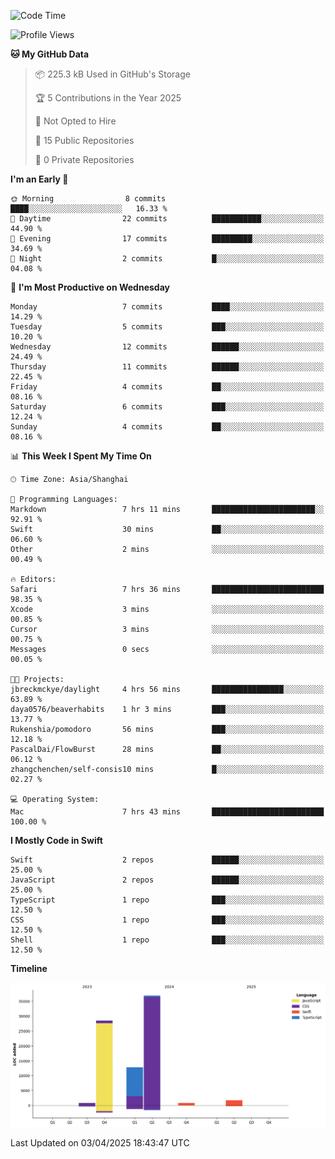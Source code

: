 <!--
**PascalDai/PascalDai** is a ✨ _special_ ✨ repository because its `README.md` (this file) appears on your GitHub profile.

Here are some ideas to get you started:

- 🔭 I’m currently working on ...
- 🌱 I’m currently learning ...
- 👯 I’m looking to collaborate on ...
- 🤔 I’m looking for help with ...
- 💬 Ask me about ...
- 📫 How to reach me: ...
- 😄 Pronouns: ...
- ⚡ Fun fact: ...
-->

<!--START_SECTION:waka-->
![Code Time](http://img.shields.io/badge/Code%20Time-908%20hrs%2030%20mins-blue)

![Profile Views](http://img.shields.io/badge/Profile%20Views-0-blue)

**🐱 My GitHub Data** 

> 📦 225.3 kB Used in GitHub's Storage 
 > 
> 🏆 5 Contributions in the Year 2025
 > 
> 🚫 Not Opted to Hire
 > 
> 📜 15 Public Repositories 
 > 
> 🔑 0 Private Repositories 
 > 
**I'm an Early 🐤** 

```text
🌞 Morning                8 commits           ████░░░░░░░░░░░░░░░░░░░░░   16.33 % 
🌆 Daytime                22 commits          ███████████░░░░░░░░░░░░░░   44.90 % 
🌃 Evening                17 commits          █████████░░░░░░░░░░░░░░░░   34.69 % 
🌙 Night                  2 commits           █░░░░░░░░░░░░░░░░░░░░░░░░   04.08 % 
```
📅 **I'm Most Productive on Wednesday** 

```text
Monday                   7 commits           ████░░░░░░░░░░░░░░░░░░░░░   14.29 % 
Tuesday                  5 commits           ███░░░░░░░░░░░░░░░░░░░░░░   10.20 % 
Wednesday                12 commits          ██████░░░░░░░░░░░░░░░░░░░   24.49 % 
Thursday                 11 commits          ██████░░░░░░░░░░░░░░░░░░░   22.45 % 
Friday                   4 commits           ██░░░░░░░░░░░░░░░░░░░░░░░   08.16 % 
Saturday                 6 commits           ███░░░░░░░░░░░░░░░░░░░░░░   12.24 % 
Sunday                   4 commits           ██░░░░░░░░░░░░░░░░░░░░░░░   08.16 % 
```


📊 **This Week I Spent My Time On** 

```text
🕑︎ Time Zone: Asia/Shanghai

💬 Programming Languages: 
Markdown                 7 hrs 11 mins       ███████████████████████░░   92.91 % 
Swift                    30 mins             ██░░░░░░░░░░░░░░░░░░░░░░░   06.60 % 
Other                    2 mins              ░░░░░░░░░░░░░░░░░░░░░░░░░   00.49 % 

🔥 Editors: 
Safari                   7 hrs 36 mins       █████████████████████████   98.35 % 
Xcode                    3 mins              ░░░░░░░░░░░░░░░░░░░░░░░░░   00.85 % 
Cursor                   3 mins              ░░░░░░░░░░░░░░░░░░░░░░░░░   00.75 % 
Messages                 0 secs              ░░░░░░░░░░░░░░░░░░░░░░░░░   00.05 % 

🐱‍💻 Projects: 
jbreckmckye/daylight     4 hrs 56 mins       ████████████████░░░░░░░░░   63.89 % 
daya0576/beaverhabits    1 hr 3 mins         ███░░░░░░░░░░░░░░░░░░░░░░   13.77 % 
Rukenshia/pomodoro       56 mins             ███░░░░░░░░░░░░░░░░░░░░░░   12.18 % 
PascalDai/FlowBurst      28 mins             ██░░░░░░░░░░░░░░░░░░░░░░░   06.12 % 
zhangchenchen/self-consis10 mins             █░░░░░░░░░░░░░░░░░░░░░░░░   02.27 % 

💻 Operating System: 
Mac                      7 hrs 43 mins       █████████████████████████   100.00 % 
```

**I Mostly Code in Swift** 

```text
Swift                    2 repos             ██████░░░░░░░░░░░░░░░░░░░   25.00 % 
JavaScript               2 repos             ██████░░░░░░░░░░░░░░░░░░░   25.00 % 
TypeScript               1 repo              ███░░░░░░░░░░░░░░░░░░░░░░   12.50 % 
CSS                      1 repo              ███░░░░░░░░░░░░░░░░░░░░░░   12.50 % 
Shell                    1 repo              ███░░░░░░░░░░░░░░░░░░░░░░   12.50 % 
```



**Timeline**

![Lines of Code chart](https://raw.githubusercontent.com/PascalDai/PascalDai/main/assets/bar_graph.png)


 Last Updated on 03/04/2025 18:43:47 UTC
<!--END_SECTION:waka-->
